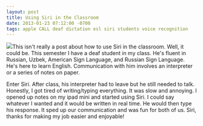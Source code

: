 ```yaml
---
layout: post
title: Using Siri in the Classroom
date: 2013-01-23 07:12:00 -0700
tags: apple CALL deaf dictation esl siri students voice recognition
---
```



![](http://benmcmurry.com/wp-content/uploads/2019/07/a535d2a20813d74ff480a870e4c3edfb-300x300.png)This isn't really a post about how to use Siri in the classroom. Well, it could be. This semester I have a deaf student in my class. He's fluent in Russian, Uzbek, American Sign Language, and Russian Sign Language. He's here to learn English. Communication with him involves an interpreter or a series of notes on paper.
<!--more-->
Enter Siri. After class, his interpreter had to leave but he still needed to talk. Honestly, I got tired of writing/typing everything. It was slow and annoying. I opened up notes on my ipad mini and started using Siri. I could say whatever I wanted and it would be written in real time. He would then type his response. It sped up our communication and was fun for both of us. Siri, thanks for making my job easier and enjoyable!
